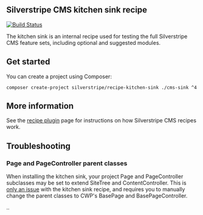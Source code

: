 ## Silverstripe CMS kitchen sink recipe

[![Build Status](https://app.travis-ci.com/silverstripe/recipe-kitchen-sink.svg?branch=4)](https://travis-ci.com/silverstripe/recipe-kitchen-sink)

The kitchen sink is an internal recipe used for testing the full Silverstripe CMS feature sets,
including optional and suggested modules.

## Get started

You can create a project using Composer:

```
composer create-project silverstripe/recipe-kitchen-sink ./cms-sink ^4
```

## More information

See the [recipe plugin](https://github.com/silverstripe/recipe-plugin) page for instructions on how
Silverstripe CMS recipes work.

## Troubleshooting

### Page and PageController parent classes

When installing the kitchen sink, your project Page and PageController subclasses may be set to extend
SiteTree and ContentController. This is [only an issue](https://github.com/silverstripe/cwp-recipe-kitchen-sink/issues/30)
with the kitchen sink recipe, and requires you to manually change the parent classes to CWP's BasePage and
BasePageController.

..